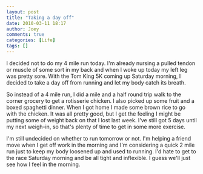 ```yaml
---
layout: post
title: "Taking a day off"
date: 2010-03-11 18:17
author: Joey
comments: true
categories: [Life]
tags: []
---
```

I decided not to do my 4 mile run today.  I'm already nursing a pulled tendon or muscle of some sort in my back and when I woke up today my left leg was pretty sore.  With the Tom King 5K coming up Saturday morning, I decided to take a day off from running and let my body catch its breath.

So instead of a 4 mile run, I did a mile and a half round trip walk to the corner grocery to get a rotisserie chicken.  I also picked up some fruit and a boxed spaghetti dinner.  When I got home I made some brown rice to go with the chicken.  It was all pretty good, but I get the feeling I might be putting some of weight back on that I lost last week.  I've still got 5 days until my next weigh-in, so that's plenty of time to get in some more exercise.

I'm still undecided on whether to run tomorrow or not.  I'm helping a friend move when I get off work in the morning and I'm considering a quick 2 mile run just to keep my body loosened up and used to running.  I'd hate to get to the race Saturday morning and be all tight and inflexible.  I guess we'll just see how I feel in the morning.
